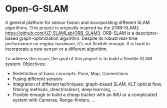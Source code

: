 # Open-G-SLAM
A general platform for sensor fusion and incorporating different SLAM algorithms.
This project is originally inspired by the [ORB-SLAM]: https://github.com/UZ-SLAMLab/ORB_SLAM3.
ORB-SLAM is a descriptor-based graph-optimization algorithm.
Despite its robust real-time performance on regular hardware, it's not flexible enough.
It is hard to incorporate a new sensor or a different algorithm.

To address this issue, the goal of this project is to build a flexible SLAM system.
Objectives:
  - Redefinition of basic concepts: Pose, Map, Connections
  - Fusing different sensors
  - Integration of different techniques: graph-based SLAM, KLT optical flow, filtering methods, direct/indirect, deep learning, ...
  - Flexible enough to build a cheap tracker with an IMU or a complicated system with Cameras, Range-finders, ...
